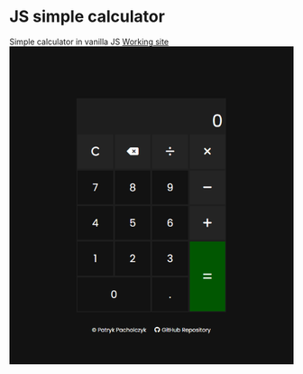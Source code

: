 # JS simple calculator 
Simple calculator in vanilla JS
[Working site](https://inco18.github.io/JS-simple-calculator-/)
![screenshot](screen.png)
